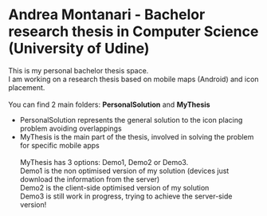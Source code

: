 # Andrea Montanari - Bachelor research thesis in Computer Science (University of Udine)
This is my personal bachelor thesis space.
<br>
I am working on a research thesis based on mobile maps (Android) and icon placement.
<br>
<br>
You can find 2 main folders: <b>PersonalSolution</b> and <b>MyThesis</b>
<ul>
<li>PersonalSolution represents the general solution to the icon placing problem avoiding overlappings
<li>MyThesis is the main part of the thesis, involved in solving the problem for specific mobile apps
<br>
<br>
MyThesis has 3 options: Demo1, Demo2 or Demo3.
<br>
Demo1 is the non optimised version of my solution (devices just download the information from the server)
<br>
Demo2 is the client-side optimised version of my solution
<br>
Demo3 is still work in progress, trying to achieve the server-side version!






